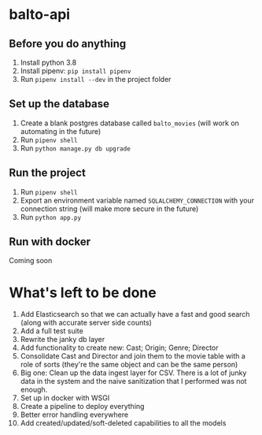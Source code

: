 # balto-api

## Before you do anything

1. Install python 3.8
2. Install pipenv: `pip install pipenv`
3. Run `pipenv install --dev` in the project folder

## Set up the database

1. Create a blank postgres database called `balto_movies` (will work on automating in the future)
2. Run `pipenv shell`
3. Run `python manage.py db upgrade`

## Run the project

1. Run `pipenv shell`
2. Export an environment variable named `SQLALCHEMY_CONNECTION` with your connection string (will make more secure in the future)
3. Run `python app.py`

## Run with docker

Coming soon

# What's left to be done

1. Add Elasticsearch so that we can actually have a fast and good search (along with accurate server side counts)
2. Add a full test suite
3. Rewrite the janky db layer
4. Add functionality to create new: Cast; Origin; Genre; Director
5. Consolidate Cast and Director and join them to the movie table with a role of sorts (they're the same object and can be the same person)
6. Big one: Clean up the data ingest layer for CSV. There is a lot of junky data in the system and the naive sanitization that I performed was not enough.
7. Set up in docker with WSGI
8. Create a pipeline to deploy everything
9. Better error handling everywhere
10. Add created/updated/soft-deleted capabilities to all the models